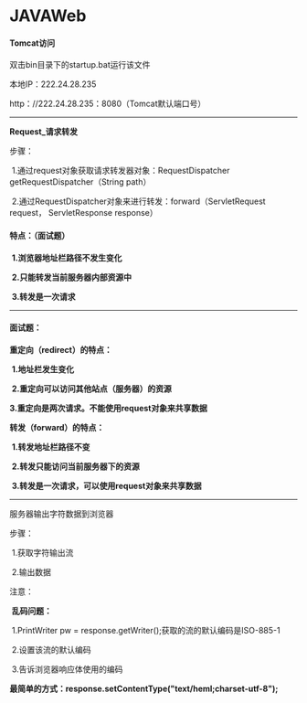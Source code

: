 # JAVAWeb

#### Tomcat访问

双击bin目录下的startup.bat运行该文件

本地IP：222.24.28.235

http：//222.24.28.235：8080（Tomcat默认端口号）

------

**Request_请求转发**

步骤：

​		1.通过request对象获取请求转发器对象：RequestDispatcher  getRequestDispatcher（String  path）

​		2.通过RequestDispatcher对象来进行转发：forward（ServletRequest  request， ServletResponse  response）

#### **特点：（面试题）**

​		**1.浏览器地址栏路径不发生变化**

​		**2.只能转发当前服务器内部资源中**

​		**3.转发是一次请求**

------

#### **面试题：**

**重定向（redirect）的特点：**

​			**1.地址栏发生变化**

​			**2.重定向可以访问其他站点（服务器）的资源**

​			**3.重定向是两次请求。不能使用request对象来共享数据**

**转发（forward）的特点：**

​			**1.转发地址栏路径不变**

​			**2.转发只能访问当前服务器下的资源**

​			**3.转发是一次请求，可以使用request对象来共享数据**

------

服务器输出字符数据到浏览器

步骤：

​		1.获取字符输出流

​		2.输出数据

注意：

​	**乱码问题：**

​				1.PrintWriter pw = response.getWriter();获取的流的默认编码是ISO-885-1

​				2.设置该流的默认编码

​				3.告诉浏览器响应体使用的编码

**最简单的方式：response.setContentType("text/heml;charset-utf-8");**


